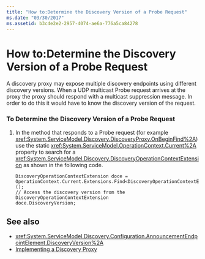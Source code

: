 ```yaml
---
title: "How to:Determine the Discovery Version of a Probe Request"
ms.date: "03/30/2017"
ms.assetid: b3c4e2e2-2957-4074-ae6a-776a5ca84278
---
```

# How to:Determine the Discovery Version of a Probe Request
A discovery proxy may expose multiple discovery endpoints using different discovery versions. When a UDP multicast Probe request arrives at the proxy the proxy should respond with a multicast suppression message. In order to do this it would have to know the discovery version of the request.  
  
### To Determine the Discovery Version of a Probe Request  
  
1.  In the method that responds to a Probe request (for example <xref:System.ServiceModel.Discovery.DiscoveryProxy.OnBeginFind%2A>) use the static <xref:System.ServiceModel.OperationContext.Current%2A> property to search for a <xref:System.ServiceModel.Discovery.DiscoveryOperationContextExtension> as shown in the following code.  
  
    ```  
    DiscoveryOperationContextExtension doce = OperationContext.Current.Extensions.Find<DiscoveryOperationContextExtension>();  
    // Access the discovery version from the DiscoveryOperationContextExtension  
    doce.DiscoveryVersion;  
    ```  
  
## See also

- <xref:System.ServiceModel.Discovery.Configuration.AnnouncementEndpointElement.DiscoveryVersion%2A>
- [Implementing a Discovery Proxy](../../../../docs/framework/wcf/feature-details/implementing-a-discovery-proxy.md)
